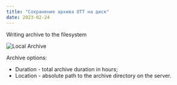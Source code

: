 ```yaml
---
title: "Сохранение архива OTT на диск"
date: 2023-02-24
---
```


Writing archive to the filesystem

![Local Archive](https://cdn.cesbo.com/help/alta/ott-settings/archive/local/options.png)

Archive options:

- Duration - total archive duration in hours;
- Location - absolute path to the archive directory on the server.
